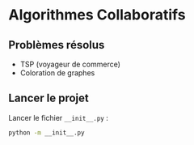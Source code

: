 # Algorithmes Collaboratifs

## Problèmes résolus

* TSP (voyageur de commerce)
* Coloration de graphes

## Lancer le projet

Lancer le fichier `__init__.py` :
```sh
python -m __init__.py
```